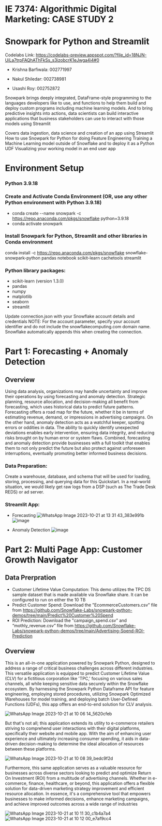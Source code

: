 # IE 7374: Algorithmic Digital Marketing: CASE STUDY 2 
# Snowpark for Python and Streamlit

Codelabs Link: https://codelabs-preview.appspot.com/?file_id=18NJN-UiLa7trpFAQhAThFkSs_s3izobcrK1eJwga4i4#0

* Krishna Barfiwala: 002771997

* Nakul Shiledar: 002738981

* Usashi Roy: 002752872


Snowpark brings deeply integrated, DataFrame-style programming to the languages developers like to use, and functions to help them build and deploy custom programs including machine learning models. And to bring predictive insights into actions, data scientists can build interactive applications that business stakeholders can use to interact with those models using Streamlit

Covers data ingestion, data science and creation of an app using Streamlit
How to use Snowpark for Python for doing Feature Engineering
Training a Machine Learning model outside of Snowflake and to deploy it as a Python UDF
Visualizing your working model in an end user app

# Environment Setup
### Python 3.9.18

### Create and Activate Conda Environment (OR, use any other Python environment with Python 3.9.18)
* conda create --name snowpark -c https://repo.anaconda.com/pkgs/snowflake python=3.9.18
* conda activate snowpark
  
### Install Snowpark for Python, Streamlit and other libraries in Conda environment
conda install -c https://repo.anaconda.com/pkgs/snowflake snowflake-snowpark-python pandas notebook scikit-learn cachetools streamlit

### Python library packages:
* scikit-learn (version 1.3.0)
* pandas
* numpy
* matplotlib
* seaborn
* streamlit
  
Update connection.json with your Snowflake account details and credentials
NOTE: For the account parameter, specify your account identifier and do not include the snowflakecomputing.com domain name. Snowflake automatically appends this when creating the connection.

# Part 1: Forecasting + Anomaly Detection
## Overview
Using data analysis, organizations may handle uncertainty and improve their operations by using forecasting and anomaly detection. Strategic planning, resource allocation, and decision-making all benefit from forecasting, which uses historical data to predict future patterns. Forecasting offers a road map for the future, whether it be in terms of estimating revenue, demand, or impressions in advertising campaigns. On the other hand, anomaly detection acts as a watchful keeper, spotting errors or oddities in data. The ability to quickly identify unexpected deviations enables early intervention, ensuring data integrity, and reducing risks brought on by human error or system flaws. Combined, forecasting and anomaly detection provide businesses with a full toolkit that enables them to not only predict the future but also protect against unforeseen interruptions, eventually promoting better informed business decisions.

### Data Preparation:
Create a warehouse, database, and schema that will be used for loading, storing, processing, and querying data for this Quickstart. In a real-world situation, we would likely get raw logs from a DSP (such as The Trade Desk REDS) or ad server.

### Streamlit App:
* Forecasting
![WhatsApp Image 2023-10-21 at 13 31 43_383e991b](https://github.com/AlgoDM-Fall2023-Team11/CaseStudy2/assets/69983754/3d2b7d1c-492a-4772-8ae8-08e236fd02ac)
![image](https://github.com/AlgoDM-Fall2023-Team11/CaseStudy2/assets/69983754/a535e7d6-d8b9-44dd-bf53-6047fcbf19ae)

* Anomaly Detection
![image](https://github.com/AlgoDM-Fall2023-Team11/CaseStudy2/assets/69983754/51cc702d-61e3-44dd-8492-6aab22ac3f9c)

# Part 2: Multi Page App: Customer Growth Navigator

## Data Prerpration
* Customer Lifetime Value Computation: This demo utilizes the TPC DS sample dataset that is made available via Snowflake share. It can be configured to run on either the 10 TB
* Predict Customer Spend: Download the "EcommerceCustomers.csv" file from https://github.com/Snowflake-Labs/snowpark-python-demos/tree/main/Predict%20Customer%20Spend 
* ROI Prediction: Download the "campaign_spend.csv" and “mothly_revenue.csv” file from https://github.com/Snowflake-Labs/snowpark-python-demos/tree/main/Advertising-Spend-ROI-Prediction

## Overview
This is an all-in-one application powered by Snowpark Python, designed to address a range of critical business challenges across different industries. This versatile application is equipped to predict Customer Lifetime Value (CLV) for a fictitious corporation like 'TPC,' focusing on various sales channels, all while keeping sensitive data securely within the Snowflake ecosystem. By harnessing the Snowpark Python Dataframe API for feature engineering, employing stored procedures, utilizing Snowpark Optimized Warehouses for model training, and deploying batch User-Defined Functions (UDFs), this app offers an end-to-end solution for CLV analysis.

![WhatsApp Image 2023-10-21 at 10 06 14_5620cfeb](https://github.com/AlgoDM-Fall2023-Team11/CaseStudy2/assets/69983754/b95bf6ba-15d6-47db-a337-c37757043ab1)


But that's not all; this application extends its utility to e-commerce retailers striving to comprehend user interactions with their digital platforms, specifically their website and mobile app. With the aim of enhancing user experience and ultimately increasing consumer spending, it aids in data-driven decision-making to determine the ideal allocation of resources between these platforms.

![WhatsApp Image 2023-10-21 at 10 08 39_bedc9f2d](https://github.com/AlgoDM-Fall2023-Team11/CaseStudy2/assets/69983754/88a11374-334a-4708-802f-59fb14170b33)

Furthermore, this same application serves as a valuable resource for businesses across diverse sectors looking to predict and optimize Return On Investment (ROI) from a multitude of advertising channels. Whether in e-commerce, finance, healthcare, or beyond, this application offers a flexible solution for data-driven marketing strategy improvement and efficient resource allocation. In essence, it's a comprehensive tool that empowers businesses to make informed decisions, enhance marketing campaigns, and achieve improved outcomes across a wide range of industries

![WhatsApp Image 2023-10-21 at 10 11 30_c1b4a7a4](https://github.com/AlgoDM-Fall2023-Team11/CaseStudy2/assets/69983754/ca1e6ad2-7693-498e-b9e1-2b17407157f2)
![WhatsApp Image 2023-10-21 at 10 12 00_e7af9cc4](https://github.com/AlgoDM-Fall2023-Team11/CaseStudy2/assets/69983754/b5e9f676-fadf-4353-8f31-269fdfddec72)
